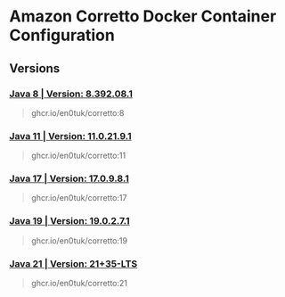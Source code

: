 # Amazon Corretto Docker Container Configuration

## Versions

### [Java 8 | Version: 8.392.08.1](https://github.com/vega-network-main/java-docker-images/tree/main/Amazon%20Corretto/8)
> ghcr.io/en0tuk/corretto:8

### [Java 11 | Version: 11.0.21.9.1](https://github.com/vega-network-main/java-docker-images/tree/main/Amazon%20Corretto/11)
> ghcr.io/en0tuk/corretto:11

### [Java 17 | Version: 17.0.9.8.1](https://github.com/vega-network-main/java-docker-images/tree/main/Amazon%20Corretto/17)
> ghcr.io/en0tuk/corretto:17

### [Java 19 | Version: 19.0.2.7.1](https://github.com/vega-network-main/java-docker-images/tree/main/Amazon%20Corretto/19)
> ghcr.io/en0tuk/corretto:19

### [Java 21 | Version: 21+35-LTS](https://github.com/vega-network-main/java-docker-images/tree/main/Amazon%20Corretto/21)
> ghcr.io/en0tuk/corretto:21
